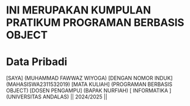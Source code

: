 # INI MERUPAKAN KUMPULAN PRATIKUM PROGRAMAN BERBASIS OBJECT 

# Data Pribadi
[SAYA] (MUHAMMAD FAWWAZ WIYOGA)
[DENGAN NOMOR INDUK] (MAHASISWA2311532019)
[MATA KULIAH] (PROGRAMAN BERBASIS OBJECT) 
[DOSEN PENGAMPU] (BAPAK NURFIAH)
[ INFORMATIKA ] (UNIVERSITAS ANDALAS)
|| 2024/2025 ||
